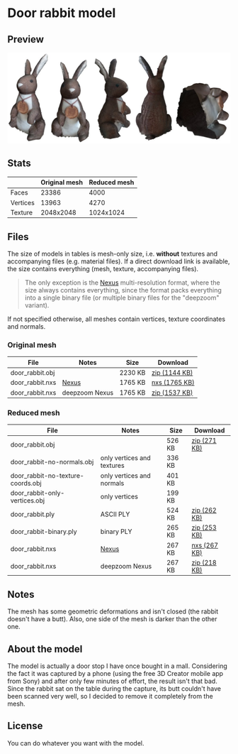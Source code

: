 # Door rabbit model

## Preview

![Door rabbit model - preview](door_rabbit-preview.jpg)

## Stats

|            | Original mesh | Reduced mesh |
|------------|---------------|--------------|
| Faces      | 23386         | 4000         |
| Vertices   | 13963         | 4270         |
| Texture    | 2048x2048     | 1024x1024    |

## Files

The size of models in tables is mesh-only size, i.e. **without** textures and accompanying files (e.g. material files). If a direct download link is available, the size contains everything (mesh, texture, accompanying files).

> The only exception is the [Nexus](http://vcg.isti.cnr.it/nexus/) multi-resolution format, where the size always contains everything, since the format packs everything into a single binary file (or multiple binary files for the "deepzoom" variant).

If not specified otherwise, all meshes contain vertices, texture coordinates and normals.

### Original mesh

| File                                | Notes                                  | Size     | Download |
|-------------------------------------|----------------------------------------|----------|----------|
| door_rabbit.obj                     |                                        |  2230 KB | [zip (1144 KB)](/../../raw/main/models/door_rabbit/original/obj/door_rabbit-original-obj.zip)
| door_rabbit.nxs                     | [Nexus](http://vcg.isti.cnr.it/nexus/) |  1765 KB | [nxs (1765 KB)](/../../raw/main/models/door_rabbit/original/nxs/door_rabbit.nxs)
| door_rabbit.nxs                     | deepzoom Nexus                         |  1765 KB | [zip (1537 KB)](/../../raw/main/models/door_rabbit/original/nxs-deepzoom/door_rabbit-original-nxs-deepzoom.zip)

### Reduced mesh

| File                                | Notes                                  | Size     | Download |
|-------------------------------------|----------------------------------------|----------|----------|
| door_rabbit.obj                     |                                        |   526 KB | [zip (271 KB)](/../../raw/main/models/door_rabbit/reduced/obj/door_rabbit-reduced-obj.zip)
| door_rabbit-no-normals.obj          | only vertices and textures             |   336 KB |
| door_rabbit-no-texture-coords.obj   | only vertices and normals              |   401 KB |
| door_rabbit-only-vertices.obj       | only vertices                          |   199 KB |
| door_rabbit.ply                     | ASCII PLY                              |   524 KB | [zip (262 KB)](/../../raw/main/models/door_rabbit/reduced/ply/door_rabbit-reduced-ply.zip)
| door_rabbit-binary.ply              | binary PLY                             |   265 KB | [zip (253 KB)](/../../raw/main/models/door_rabbit/reduced/ply/door_rabbit-reduced-ply-binary.zip)
| door_rabbit.nxs                     | [Nexus](http://vcg.isti.cnr.it/nexus/) |   267 KB | [nxs (267 KB)](/../../raw/main/models/door_rabbit/reduced/nxs/door_rabbit.nxs)
| door_rabbit.nxs                     | deepzoom Nexus                         |   267 KB | [zip (218 KB)](/../../raw/main/models/door_rabbit/reduced/nxs-deepzoom/door_rabbit-reduced-nxs-deepzoom.zip)

## Notes

The mesh has some geometric deformations and isn't closed (the rabbit doesn't have a butt). Also, one side of the mesh is darker than the other one.

## About the model

The model is actually a door stop I have once bought in a mall. Considering the fact it was captured by a phone (using the free 3D Creator mobile app from Sony) and after only few minutes of effort, the result isn't that bad. Since the rabbit sat on the table during the capture, its butt couldn't have been scanned very well, so I decided to remove it completely from the mesh.

## License

You can do whatever you want with the model.
